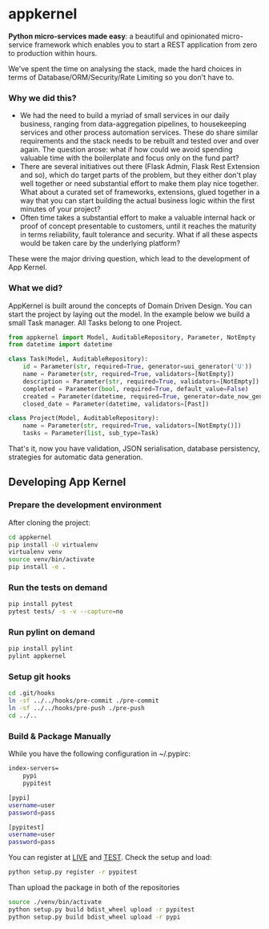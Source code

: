 # appkernel
**Python micro-services made easy**: a beautiful and opinionated micro-service framework which enables you
to start a REST application from zero to production within hours.

We've spent the time on analysing the stack, made the hard choices in terms of Database/ORM/Security/Rate Limiting so
you don't have to.

### Why we did this?
* We had the need to build a myriad of small services in our daily business, ranging from data-aggregation pipelines, to housekeeping services and
other process automation services. These do share similar requirements and the stack needs to be rebuilt and tested over and over again. The question arose:
what if how could we avoid spending valuable time with the boilerplate and focus only on the fund part?
* There are several initiatives out there (Flask Admin, Flask Rest Extension and so), which do target parts of the problem, but they either don't play well
together or need substantial effort to make them play nice together. What about a curated set of frameworks, extensions, glued together in a way that you
can start building the actual business logic within the first minutes of your project?
* Often time takes a substantial effort to make a valuable internal hack or proof of concept presentable to customers, until it reaches the maturity in terms reliability, fault
tolerance and security. What if all these aspects would be taken care by the underlying platform?

These were the major driving question, which lead to the development of App Kernel.

### What we did?

AppKernel is built around the concepts of Domain Driven Design. You can start the project by laying out the model.
In the example below we build a small Task manager. All Tasks belong to one Project.
```python
from appkernel import Model, AuditableRepository, Parameter, NotEmpty
from datetime import datetime

class Task(Model, AuditableRepository):
    id = Parameter(str, required=True, generator=uui_generator('U'))
    name = Parameter(str, required=True, validators=[NotEmpty])
    description = Parameter(str, required=True, validators=[NotEmpty])
    completed = Parameter(bool, required=True, default_value=False)
    created = Parameter(datetime, required=True, generator=date_now_generator)
    closed_date = Parameter(datetime, validators=[Past])

class Project(Model, AuditableRepository):
    name = Parameter(str, required=True, validators=[NotEmpty()])
    tasks = Parameter(list, sub_type=Task)
```
That's it, now you have validation, JSON serialisation, database persistency, strategies for automatic data generation.



## Developing App Kernel

### Prepare the development environment
After cloning the project:
```bash
cd appkernel
pip install -U virtualenv
virtualenv venv
source venv/bin/activate
pip install -e .
```

### Run the tests on demand
```bash
pip install pytest
pytest tests/ -s -v --capture=no
```

### Run pylint on demand
```bash
pip install pylint
pylint appkernel
```

### Setup git hooks

```bash
cd .git/hooks
ln -sf ../../hooks/pre-commit ./pre-commit
ln -sf ../../hooks/pre-push ./pre-push
cd ../..
```
### Build & Package Manually

While you have the following configuration in ~/.pypirc:
```bash
index-servers=
	pypi
	pypitest

[pypi]
username=user
password=pass

[pypitest]
username=user
password=pass
```
You can register at [LIVE](https://pypi.python.org/pypi?%3Aaction=register_form) and [TEST](https://testpypi.python.org/pypi?%3Aaction=register_form).
Check the setup and load:
```bash
python setup.py register -r pypitest
```

Than upload the package in both of the repositories
```bash
source ./venv/bin/activate
python setup.py build bdist_wheel upload -r pypitest
python setup.py build bdist_wheel upload -r pypi
```
